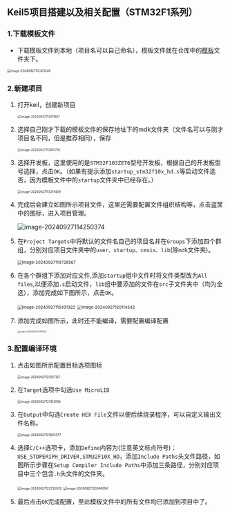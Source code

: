 ## Keil5项目搭建以及相关配置（STM32F1系列）

### 1.下载模板文件

- 下载模板文件到本地（项目名可以自己命名），模板文件就在仓库中的[模板](https://github.com/krslk/Keil/tree/main/%E6%A8%A1%E6%9D%BF/ProjectName)文件夹下。

<img src="E:\KeilCode_Git\Keil\Keil5项目搭建.assets\image-20240927112301248.png" alt="image-20240927112301248" style="zoom:50%;" />

### 2.新建项目

1. 打开keil，创建新项目

    <img src="E:\KeilCode_Git\Keil\Keil5项目搭建.assets\image-20240927112411687.png" alt="image-20240927112411687" style="zoom:50%;" />

2. 选择自己刚才下载的模板文件的保存地址下的mdk文件夹（文件名可以与刚才项目名不同，但是推荐相同），保存

    <img src="E:\KeilCode_Git\Keil\Keil5项目搭建.assets\image-20240927112901718.png" alt="image-20240927112901718" style="zoom:50%;" />

3. 选择开发板，这里使用的是`STM32F103ZET6`型号开发板，根据自己的开发板型号选择，点击`OK`。（如果有提示添加`startup_stm32f10x_hd.s`等启动文件选否，因为模板文件中的`startup`文件夹中已经存在。）

    <img src="E:\KeilCode_Git\Keil\Keil5项目搭建.assets\image-20240927113251459.png" alt="image-20240927113251459" style="zoom:50%;" />

4. 完成后会建立如图所示项目文件，这里还需要配置文件组织结构等，点击蓝筐中的图标，进入项目管理。

    ![image-20240927114250374](E:\KeilCode_Git\Keil\Keil5项目搭建.assets\image-20240927114250374.png)

5. 在`Project Targets`中将默认的文件名自己的项目名并在`Groups`下添加四个群组，分别对应项目文件夹中的`user、startup、cmsis、lib`(除`mdk`文件夹)。

    <img src="E:\KeilCode_Git\Keil\Keil5项目搭建.assets\image-20240927114728567.png" alt="image-20240927114728567" style="zoom:67%;" />

6. 在各个群组下添加对应文件,添加`startup`组中文件时将文件类型改为`All files`,以便添加`.s`启动文件，`lib`组中要添加的文件在`src`子文件夹中（均为全选），添加完成如下图所示，点击`OK`。

    <img src="E:\KeilCode_Git\Keil\Keil5项目搭建.assets\image-20240927115431322.png" alt="image-20240927115431322" style="zoom:67%;" />

    <img src="E:\KeilCode_Git\Keil\Keil5项目搭建.assets\image-20240927120114542.png" alt="image-20240927120114542" style="zoom:67%;" />

7. 添加完成如图所示，此时还不能编译，需要配置编译配置

    <img src="E:\KeilCode_Git\Keil\Keil5项目搭建.assets\image-20240927120757620.png" alt="image-20240927120757620" style="zoom: 33%;" />

### 3.配置编译环境

1. 点击如图所示配置目标选项图标

    <img src="E:\KeilCode_Git\Keil\Keil5项目搭建.assets\image-20240927121257127.png" alt="image-20240927121257127" style="zoom:50%;" />

2. 在`Target`选项中勾选`Use MicroLIB`

    <img src="E:\KeilCode_Git\Keil\Keil5项目搭建.assets\image-20240927121413056.png" alt="image-20240927121413056" style="zoom:50%;" />

3. 在`Output`中勾选`Create HEX File`文件以便后续烧录程序，可以自定义输出文件名称。

    <img src="E:\KeilCode_Git\Keil\Keil5项目搭建.assets\image-20240927121605577.png" alt="image-20240927121605577" style="zoom:50%;" />

4. 选择`C/C++`选项卡，添加`Define`内容为(注意英文标点符号)：`USE_STDPERIPH_DRIVER,STM32F10X_HD`，添加`Include Paths`头文件路径，如图所示步骤在`Setup Compiler Include Paths`中添加三条路径，分别对应项目中三个包含`.h`头文件的文件夹。

    <img src="E:\KeilCode_Git\Keil\Keil5项目搭建.assets\image-20240927122732920.png" alt="image-20240927122732920" style="zoom:50%;" />

    <img src="E:\KeilCode_Git\Keil\Keil5项目搭建.assets\image-20240927123346054.png" alt="image-20240927123346054" style="zoom:50%;" />

5. 最后点击`OK`完成配置，至此模板文件中的所有文件均已添加到项目中了。